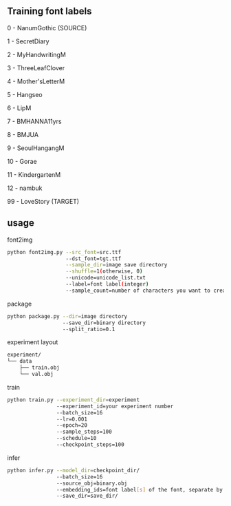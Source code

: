 ## Training font labels
0 - NanumGothic (SOURCE)

1 - SecretDiary

2 - MyHandwritingM

3 - ThreeLeafClover

4 - Mother'sLetterM

5 - Hangseo

6 - LipM

7 - BMHANNA11yrs

8 - BMJUA

9 - SeoulHangangM

10 - Gorae

11 - KindergartenM

12 - nambuk

99 - LoveStory (TARGET)

## usage
font2img
```sh
python font2img.py --src_font=src.ttf
                   --dst_font=tgt.ttf
                   --sample_dir=image save directory
                   --shuffle=1(otherwise, 0)
                   --unicode=unicode_list.txt
                   --label=font label(integer)
                   --sample_count=number of characters you want to create(integer)
```

package
```sh
python package.py --dir=image directory
                  --save_dir=binary directory
                  --split_ratio=0.1
```

experiment layout
```sh
experiment/
└── data
    ├── train.obj
    └── val.obj
```

train
```sh
python train.py --experiment_dir=experiment 
                --experiment_id=your experiment number
                --batch_size=16 
                --lr=0.001
                --epoch=20 
                --sample_steps=100 
                --schedule=10
                --checkpoint_steps=100
```

infer
```sh
python infer.py --model_dir=checkpoint_dir/
                --batch_size=16 
                --source_obj=binary.obj 
                --embedding_ids=font label[s] of the font, separate by comma
                --save_dir=save_dir/
```
